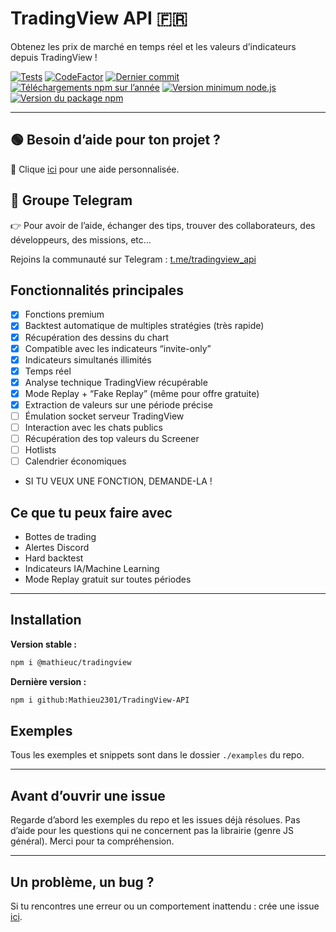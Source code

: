 # TradingView API 🇫🇷

Obtenez les prix de marché en temps réel et les valeurs d’indicateurs depuis TradingView !

[![Tests](https://github.com/Mathieu2301/TradingView-API/actions/workflows/tests.yml/badge.svg?branch=main)](https://github.com/Mathieu2301/TradingView-API/actions/workflows/tests.yml)
[![CodeFactor](https://www.codefactor.io/repository/github/mathieu2301/tradingview-api/badge/main)](https://www.codefactor.io/repository/github/mathieu2301/tradingview-api/overview/main)
[![Dernier commit](https://img.shields.io/github/last-commit/Mathieu2301/TradingView-API)](https://GitHub.com/Mathieu2301/TradingView-API/commit/)
[![Téléchargements npm sur l’année](https://badgen.net/npm/dt/@mathieuc/tradingview)](https://npmjs.com/@mathieuc/tradingview)
[![Version minimum node.js](https://badgen.net/npm/node/@mathieuc/tradingview)](https://npmjs.com/@mathieuc/tradingview)
[![Version du package npm](https://badgen.net/npm/v/@mathieuc/tradingview)](https://npmjs.com/package/@mathieuc/tradingview)

---

## 🟢 Besoin d’aide pour ton projet ?

🚀 Clique [ici](https://forms.gle/qPp5RKo8L55C5oJE7) pour une aide personnalisée.

## 🔵 Groupe Telegram

👉 Pour avoir de l’aide, échanger des tips, trouver des collaborateurs, des développeurs, des missions, etc…

Rejoins la communauté sur Telegram : [t.me/tradingview_api](https://t.me/tradingview_api)

## Fonctionnalités principales

- [x] Fonctions premium
- [x] Backtest automatique de multiples stratégies (très rapide)
- [x] Récupération des dessins du chart
- [x] Compatible avec les indicateurs “invite-only”
- [x] Indicateurs simultanés illimités
- [x] Temps réel
- [x] Analyse technique TradingView récupérable
- [x] Mode Replay + “Fake Replay” (même pour offre gratuite)
- [x] Extraction de valeurs sur une période précise
- [ ] Émulation socket serveur TradingView
- [ ] Interaction avec les chats publics
- [ ] Récupération des top valeurs du Screener
- [ ] Hotlists
- [ ] Calendrier économiques
- SI TU VEUX UNE FONCTION, DEMANDE-LA !

## Ce que tu peux faire avec

- Bottes de trading
- Alertes Discord
- Hard backtest
- Indicateurs IA/Machine Learning
- Mode Replay gratuit sur toutes périodes

---

## Installation

**Version stable :**

```bash
npm i @mathieuc/tradingview
```

**Dernière version :**

```bash
npm i github:Mathieu2301/TradingView-API
```

## Exemples

Tous les exemples et snippets sont dans le dossier `./examples` du repo.

---

## Avant d’ouvrir une issue

Regarde d’abord les exemples du repo et les issues déjà résolues. Pas d’aide pour les questions qui ne concernent pas la librairie (genre JS général). Merci pour ta compréhension.

---

## Un problème, un bug ?

Si tu rencontres une erreur ou un comportement inattendu : crée une issue [ici](https://github.com/Mathieu2301/Tradingview-API/issues).
